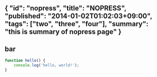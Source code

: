 {
    "id": "nopress",
    "title": "NOPRESS",
    "published": "2014-01-02T01:02:03+09:00",
    "tags": ["two", "three", "four"],
    "summary": "this is summary of nopress page"
}
---
## bar

```javascript
function hello() {
    console.log('hello, world!');
}
```